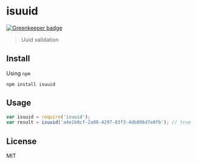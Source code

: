 # isuuid

[![Greenkeeper badge](https://badges.greenkeeper.io/nescalante/isuuid.svg)](https://greenkeeper.io/)

> Uuid validation

## Install

Using `npm`

```
npm install isuuid
```

## Usage

```js
var isuuid = require('isuuid');
var result = isuuid('a4e1b0cf-2a08-4297-83f3-4db896d7e0fb'); // true
```

## License

MIT

